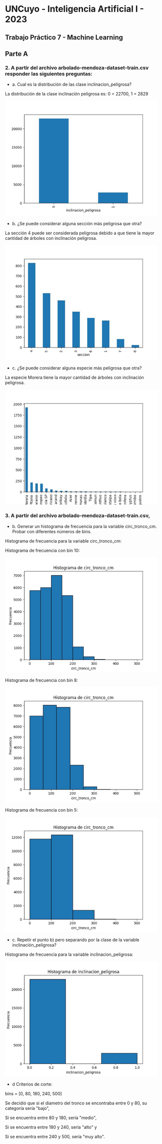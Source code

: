 # UNCuyo - Inteligencia Artificial I - 2023
## Trabajo Práctico 7 - Machine Learning

## Parte A

### 2. A partir del archivo arbolado-mendoza-dataset-train.csv responder las siguientes preguntas:

- a. Cual es la distribución de las clase inclinacion_peligrosa?

La distribución de la clase inclinación peligrosa es: 0 = 22700, 1 = 2829

![](img/distribucion_inclinacion_peligrosa.jpeg)

- b. ¿Se puede considerar alguna sección más peligrosa que otra?

La sección 4 puede ser considerada peligrosa debido a que tiene la mayor cantidad de árboles con inclinación peligrosa.

![](img/distribucion_ip_secciones.jpeg)

- c. ¿Se puede considerar alguna especie más peligrosa que otra?

La especie Morera tiene la mayor cantidad de árboles con inclinación peligrosa.

![](img/distribucion_ip_especies.jpeg)

### 3. A partir del archivo arbolado-mendoza-dataset-train.csv,

- b. Generar un histograma de frecuencia para la variable circ_tronco_cm. Probar con diferentes números de bins.

Histograma de frecuencia para la variable circ_tronco_cm:

Histograma de frecuencia con bin 10:

![](img/histograma_bin10.jpeg)

Histograma de frecuencia con bin 8:

![](img/histograma_bin8.jpeg)

Histograma de frecuencia con bin 5:

![](img/histograma_bin5.jpeg)

- c. Repetir el punto b) pero separando por la clase de la variable inclinación_peligrosa?

Histograma de frecuencia para la variable inclinacion_peligrosa:

![](img/histograma_incl_pel_bin3.jpeg)

- d Criterios de corte:

bins = [0, 80, 180, 240, 500]

Se decidió que si el diametro del tronco se encontraba entre 0 y 80, su categoría sería "bajo",

Si se encuentra entre 80 y 180, sería "medio",

Si se encuentra entre 180 y 240, sería "alto" y

Si se encuentra entre 240 y 500, sería "muy alto".
